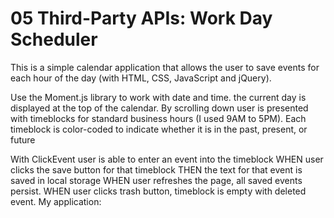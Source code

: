# 05 Third-Party APIs: Work Day Scheduler

This is a simple calendar application that allows the user to save events for each hour of the day (with HTML, CSS, JavaScript and jQuery).

Use the Moment.js library to work with date and time.
the current day is displayed at the top of the calendar.
By scrolling down user is presented with timeblocks for standard business hours (I used 9AM to 5PM).
Each timeblock is color-coded to indicate whether it is in the past, present, or future


With ClickEvent user is able to enter an event into the timeblock
WHEN user clicks the save button for that timeblock THEN the text for that event is saved in local storage
WHEN user refreshes the page, all saved events persist.
WHEN user clicks trash button, timeblock is empty with deleted event.
My application: